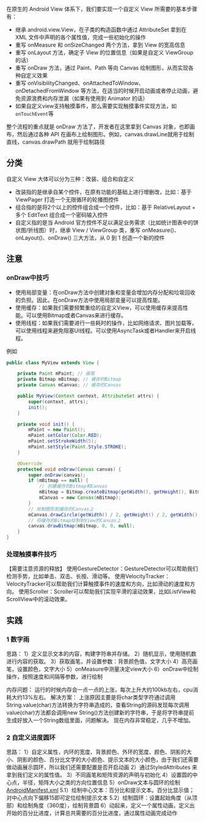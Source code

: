 在原生的 Android View 体系下，我们要实现一个自定义 View 所需要的基本步骤有：

* 继承 android.view.View，在子类的构造函数中通过 AttributeSet 拿到在 XML 文件中声明的各个属性值，完成一些初始化的操作
* 重写 onMeasure 和 onSizeChanged 两个方法，拿到 View 的宽高信息
* 重写 onLayout 方法，确定子 View 的位置信息（如果是自定义 ViewGroup 的话）
* 重写 onDraw 方法，通过 Paint、Path 等向 Canvas 绘制图形，从而实现各种自定义效果
* 重写 onVisibilityChanged、onAttachedToWindow、onDetachedFromWindow 等方法，在适当的时候开启动画或者停止动画，避免资源浪费和内存泄漏（如果有使用到 Animator 的话）
* 如果自定义view支持触摸事件，那么需要实现触摸事件实现方法，如`onTouchEvent`等

整个流程的重点就是 onDraw 方法了，开发者在这里拿到 Canvas 对象，也即画布，然后通过各种 API 在画布上绘制图形。例如，canvas.drawLine就用于绘制直线，canvas.drawPath 就用于绘制路径

## 分类
自定义 View 大体可以分为三种：改装、组合和自定义
* 改装指的是继承自某个控件，在原有功能的基础上进行增删改，比如：基于 ViewPager 打造一个无限循环的轮播图控件
* 组合指的是将2个以上的控件组合成一个控件，比如：基于 RelativeLayout + 多个 EditText 组合成一个密码输入控件
* 自定义指的是当 Android 官方控件不足以满足业务需求（比如统计图表中的饼状图/折线图）时，继承 View / ViewGroup 类，重写 onMeasure()、onLayout()、onDraw() 三大方法，从 0 到 1 创造一个新的控件



## 注意
### onDraw中技巧
* 使用局部变量：在onDraw方法中创建对象和变量会增加内存分配和垃圾回收的负担。因此，在onDraw方法中使用局部变量可以提高性能。
* 使用缓存：如果我们需要频繁重绘的自定义View，可以使用缓存来提高性能。可以使用Bitmap或者Canvas来进行缓存。
* 使用线程：如果我们需要进行一些耗时的操作，比如网络请求、图片加载等，可以使用线程来避免阻塞UI线程。可以使用AsyncTask或者Handler来开启线程。

例如
```java
public class MyView extends View {

    private Paint mPaint; // 画笔
    private Bitmap mBitmap; // 缓存的Bitmap
    private Canvas mCanvas; // 缓存的Canvas

    public MyView(Context context, AttributeSet attrs) {
        super(context, attrs);
        init();
    }

    private void init() {
        mPaint = new Paint();
        mPaint.setColor(Color.RED);
        mPaint.setStrokeWidth(5);
        mPaint.setStyle(Paint.Style.STROKE);
    }

    @Override
    protected void onDraw(Canvas canvas) {
        super.onDraw(canvas);
        if (mBitmap == null) {
            // 创建缓存的Bitmap和Canvas
            mBitmap = Bitmap.createBitmap(getWidth(), getHeight(), Bitmap.Config.ARGB_8888);
            mCanvas = new Canvas(mBitmap);
        }
        // 绘制图形到缓存的Canvas上
        mCanvas.drawCircle(getWidth() / 2, getHeight() / 2, getWidth() / 2 - 5, mPaint);
        // 将缓存的Bitmap绘制到View的Canvas上
        canvas.drawBitmap(mBitmap, 0, 0, null);
    }
}

```

### 处理触摸事件技巧
【需要注意资源的释放】
使用GestureDetector：GestureDetector可以帮助我们检测手势，比如单击、双击、长按、滑动等。
使用VelocityTracker：VelocityTracker可以帮助我们计算触摸事件的速度和方向，比如滑动的速度和方向。
使用Scroller：Scroller可以帮助我们实现平滑的滚动效果，比如ListView和ScrollView中的滚动效果。

## 实践

### 1 数字雨
思路：
1）定义显示文本的内容，构建字符串并存储。
2）随机显示，使用随机数进行内容的获取。
3）获取画笔，并设置参数：背景颜色值，文字大小
4）高亮画笔，设置颜色，文字大小
5）onMeasure中测量决定view大小
6）onDraw中绘制操作，按照速度和间隔等参数，进行绘制

内存问题：
运行的时候内存会一点一点的上涨，每次上升大约100kb左右，cpu消耗大约13%左右。
解决方案：
上涨原因主要是将char类型字符通过调用String.value(char)方法转换为字符串造成的，查看String的源码发现每次调用value(char)方法都会调用new String()方法创建新的字符串，于是将字符串提前生成好放入一个String数组里面，问题解决。
现在内存非常稳定，几乎不增加。

### 2 自定义进度圆环
思路：
1）自定义属性，内环的宽度、背景颜色、外环的宽度、颜色、阴影的大小、阴影的颜色、百分比文字的大小颜色、提示文本的大小颜色，由于我们还需要做动画展示圆环，所以我们还需要配置是否开启动画
2）通过StyledAttributes 来拿到我们定义的属性值。
3）不同画笔和矩阵资源的声明与初始化
4）设置圆的中心点，半径，矩阵大小之类的方向位置信息
5）onDraw文本与圆环的绘制[AndroidManifest.xml](..%2F..%2F..%2F..%2F..%2F..%2F..%2F..%2F..%2F..%2FDownloads%2FMyCircleProgressView-master%2Fcircle_progress_view%2Fsrc%2Fmain%2FAndroidManifest.xml)
5.1）绘制中心文本：百分比和提示文本。百分比显示值；对中心点向下偏移15即可定位绘制提示文本
5.2）绘制圆环：设置起始角度（从顶部）和绘制角度（360度），绘制背景圆
6）动起来，定义一个属性动画，定义出开始的百分比进度，计算总共需要的百分比进度，通过属性动画完成动作
